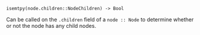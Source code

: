 ```
isemtpy(node.children::NodeChildren) -> Bool
```

Can be called on the `.children` field of a `node :: Node` to determine whether or not the node has any child nodes.
